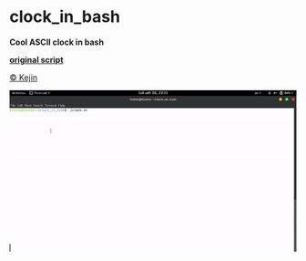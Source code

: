 # clock_in_bash
**Cool ASCII clock in bash**

[**original script**](https://github.com/liungkejin/Bash-Games/blob/master/aclock.sh)

[&copy; Kejin](https://github.com/liungkejin)

![](https://github.com/tsotne95/clock_in_bash/blob/master/image/clock.gif)
